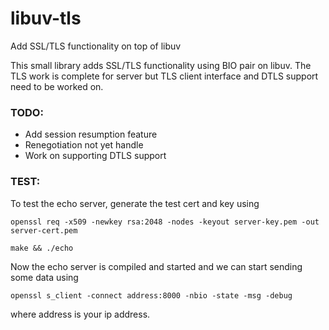 # libuv-tls
Add SSL/TLS functionality on top of libuv

This small library adds SSL/TLS functionality using BIO pair on libuv.
The TLS work is complete for server but TLS client interface and DTLS support need to be worked on.

### TODO:
- Add session resumption feature
- Renegotiation not yet handle
- Work on supporting DTLS support



### TEST:
To test the echo server, generate the test cert and key using

```openssl req -x509 -newkey rsa:2048 -nodes -keyout server-key.pem -out server-cert.pem```

```make && ./echo```

Now the echo server is compiled and started and we can start sending some data using

```openssl s_client -connect address:8000 -nbio -state -msg -debug```


where address is your ip address.
